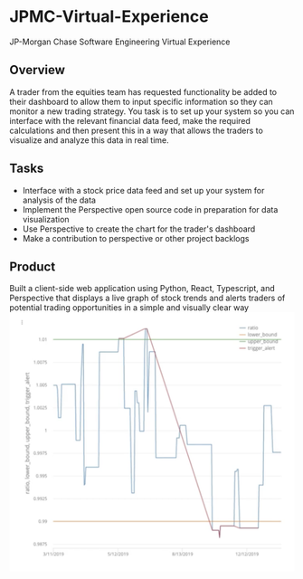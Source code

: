 # JPMC-Virtual-Experience
JP-Morgan Chase Software Engineering Virtual Experience

## Overview
A trader from the equities team has requested functionality be added to their dashboard to allow them to input specific information so they can monitor a new trading strategy. You task is to set up your system so you can interface with the relevant financial data feed, make the required calculations and then present this in a way that allows the traders to visualize and analyze this data in real time.

## Tasks
* Interface with a stock price data feed and set up your system for analysis of the data
* Implement the Perspective open source code in preparation for data visualization
* Use Perspective to create the chart for the trader's dashboard
* Make a contribution to perspective or other project backlogs

## Product
Built a client-side web application using Python, React, Typescript, and Perspective that displays a live graph of stock trends and alerts traders of potential trading opportunities in a simple and visually clear way
![price_trend_graph](images/price_web_app.png)
